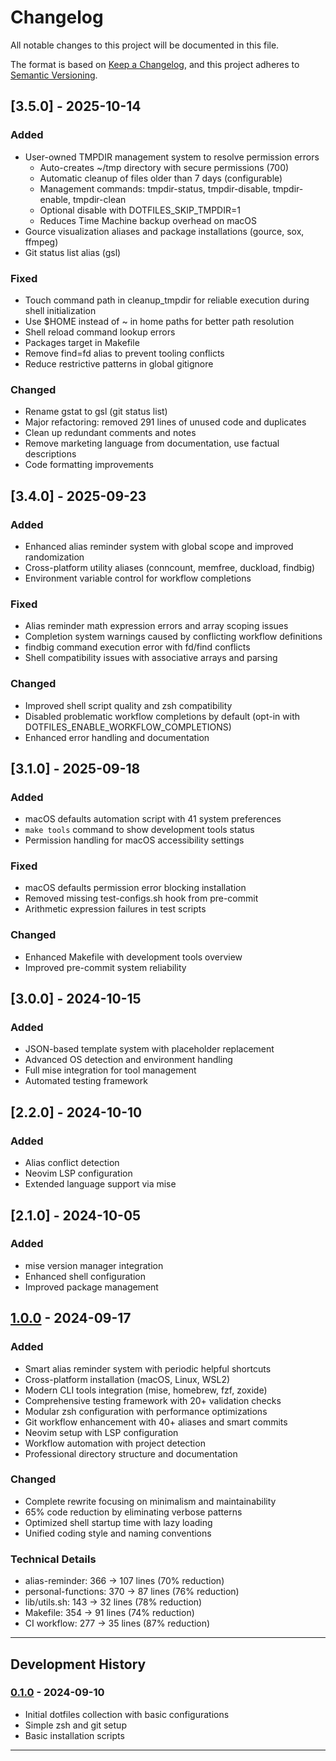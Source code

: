 # Changelog

All notable changes to this project will be documented in this file.

The format is based on [Keep a Changelog](https://keepachangelog.com/en/1.0.0/),
and this project adheres to [Semantic Versioning](https://semver.org/spec/v2.0.0.html).

## [3.5.0] - 2025-10-14

### Added
- User-owned TMPDIR management system to resolve permission errors
  - Auto-creates ~/tmp directory with secure permissions (700)
  - Automatic cleanup of files older than 7 days (configurable)
  - Management commands: tmpdir-status, tmpdir-disable, tmpdir-enable, tmpdir-clean
  - Optional disable with DOTFILES_SKIP_TMPDIR=1
  - Reduces Time Machine backup overhead on macOS
- Gource visualization aliases and package installations (gource, sox, ffmpeg)
- Git status list alias (gsl)

### Fixed
- Touch command path in cleanup_tmpdir for reliable execution during shell initialization
- Use $HOME instead of ~ in home paths for better path resolution
- Shell reload command lookup errors
- Packages target in Makefile
- Remove find=fd alias to prevent tooling conflicts
- Reduce restrictive patterns in global gitignore

### Changed
- Rename gstat to gsl (git status list)
- Major refactoring: removed 291 lines of unused code and duplicates
- Clean up redundant comments and notes
- Remove marketing language from documentation, use factual descriptions
- Code formatting improvements

## [3.4.0] - 2025-09-23

### Added
- Enhanced alias reminder system with global scope and improved randomization
- Cross-platform utility aliases (conncount, memfree, duckload, findbig)
- Environment variable control for workflow completions

### Fixed
- Alias reminder math expression errors and array scoping issues
- Completion system warnings caused by conflicting workflow definitions
- findbig command execution error with fd/find conflicts
- Shell compatibility issues with associative arrays and parsing

### Changed
- Improved shell script quality and zsh compatibility
- Disabled problematic workflow completions by default (opt-in with DOTFILES_ENABLE_WORKFLOW_COMPLETIONS)
- Enhanced error handling and documentation

## [3.1.0] - 2025-09-18

### Added
- macOS defaults automation script with 41 system preferences
- `make tools` command to show development tools status
- Permission handling for macOS accessibility settings

### Fixed
- macOS defaults permission error blocking installation
- Removed missing test-configs.sh hook from pre-commit
- Arithmetic expression failures in test scripts

### Changed
- Enhanced Makefile with development tools overview
- Improved pre-commit system reliability

## [3.0.0] - 2024-10-15

### Added
- JSON-based template system with placeholder replacement
- Advanced OS detection and environment handling
- Full mise integration for tool management
- Automated testing framework

## [2.2.0] - 2024-10-10

### Added
- Alias conflict detection
- Neovim LSP configuration
- Extended language support via mise

## [2.1.0] - 2024-10-05

### Added
- mise version manager integration
- Enhanced shell configuration
- Improved package management

## [1.0.0] - 2024-09-17

### Added
- Smart alias reminder system with periodic helpful shortcuts
- Cross-platform installation (macOS, Linux, WSL2)
- Modern CLI tools integration (mise, homebrew, fzf, zoxide)
- Comprehensive testing framework with 20+ validation checks
- Modular zsh configuration with performance optimizations
- Git workflow enhancement with 40+ aliases and smart commits
- Neovim setup with LSP configuration
- Workflow automation with project detection
- Professional directory structure and documentation

### Changed
- Complete rewrite focusing on minimalism and maintainability
- 65% code reduction by eliminating verbose patterns
- Optimized shell startup time with lazy loading
- Unified coding style and naming conventions

### Technical Details
- alias-reminder: 366 → 107 lines (70% reduction)
- personal-functions: 370 → 87 lines (76% reduction)
- lib/utils.sh: 143 → 32 lines (78% reduction)
- Makefile: 354 → 91 lines (74% reduction)
- CI workflow: 277 → 35 lines (87% reduction)

---

## Development History

### [0.1.0] - 2024-09-10
- Initial dotfiles collection with basic configurations
- Simple zsh and git setup
- Basic installation scripts

---

[1.0.0]: https://github.com/vnykmshr/dotfiles/releases/tag/v1.0.0
[0.1.0]: https://github.com/vnykmshr/dotfiles/releases/tag/v0.1.0
